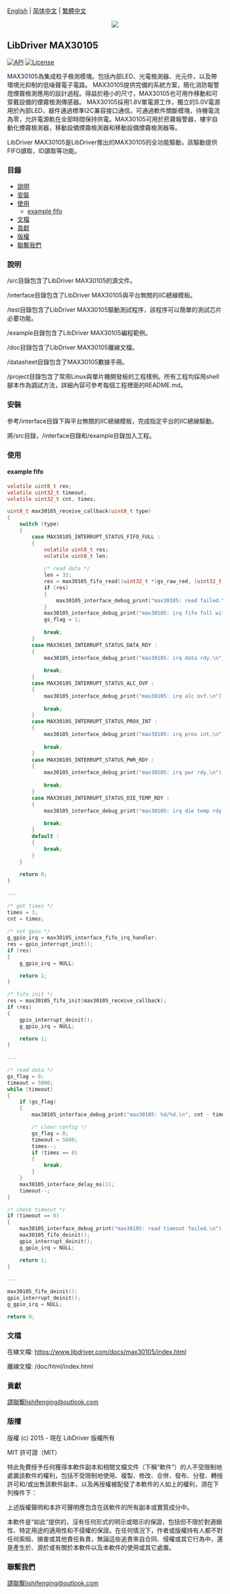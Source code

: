 [English](/README.md) | [ 简体中文](/README_zh-Hans.md) | [繁體中文](/README_zh-Hant.md)

<div align=center>
<img src="/doc/image/logo.png"/>
</div>

## LibDriver MAX30105

[![API](https://img.shields.io/badge/api-reference-blue)](https://www.libdriver.com/docs/max30105/index.html) [![License](https://img.shields.io/badge/license-MIT-brightgreen.svg)](/LICENSE)

MAX30105為集成粒子檢測模塊。包括內部LED、光電檢測器、光元件，以及帶環境光抑制的低噪聲電子電路。 MAX30105提供完備的系統方案，簡化消防報警燈煙霧檢測應用的設計過程。得益於極小的尺寸，MAX30105也可用作移動和可穿戴設備的煙霧檢測傳感器。 MAX30105採用1.8V單電源工作，獨立的5.0V電源用於內部LED，器件通過標準I2C兼容接口通信。可通過軟件關斷模塊，待機電流為零，允許電源軌在全部時間保持供電。MAX30105可用於菸霧報警器，樓宇自動化煙霧檢測器，移動設備煙霧檢測器和移動設備煙霧檢測器等。

LibDriver MAX30105是LibDriver推出的MAX30105的全功能驅動，該驅動提供FIFO讀取，ID讀取等功能。

### 目錄

  - [說明](#說明)
  - [安裝](#安裝)
  - [使用](#使用)
    - [example fifo](#example-fifo)
  - [文檔](#文檔)
  - [貢獻](#貢獻)
  - [版權](#版權)
  - [聯繫我們](#聯繫我們)

### 說明

/src目錄包含了LibDriver MAX30105的源文件。

/interface目錄包含了LibDriver MAX30105與平台無關的IIC總線模板。

/test目錄包含了LibDriver MAX30105驅動測試程序，該程序可以簡單的測試芯片必要功能。

/example目錄包含了LibDriver MAX30105編程範例。

/doc目錄包含了LibDriver MAX30105離線文檔。

/datasheet目錄包含了MAX30105數據手冊。

/project目錄包含了常用Linux與單片機開發板的工程樣例。所有工程均採用shell腳本作為調試方法，詳細內容可參考每個工程裡面的README.md。

### 安裝

參考/interface目錄下與平台無關的IIC總線模板，完成指定平台的IIC總線驅動。

將/src目錄，/interface目錄和/example目錄加入工程。

### 使用

#### example fifo

```C
volatile uint8_t res;
volatile uint32_t timeout;
volatile uint32_t cnt, times;

uint8_t max30105_receive_callback(uint8_t type)
{
    switch (type)
    {
        case MAX30105_INTERRUPT_STATUS_FIFO_FULL :
        {
            volatile uint8_t res;
            volatile uint8_t len;
            
            /* read data */
            len = 32;
            res = max30105_fifo_read((uint32_t *)gs_raw_red, (uint32_t *)gs_raw_ir, (uint32_t *)gs_raw_green, (uint8_t *)&len);
            if (res)
            {
                max30105_interface_debug_print("max30105: read failed.\n");
            }
            max30105_interface_debug_print("max30105: irq fifo full with %d.\n", len);
            gs_flag = 1;
            
            break;
        }
        case MAX30105_INTERRUPT_STATUS_DATA_RDY :
        {
            max30105_interface_debug_print("max30105: irq data rdy.\n");
            
            break;
        }
        case MAX30105_INTERRUPT_STATUS_ALC_OVF :
        {
            max30105_interface_debug_print("max30105: irq alc ovf.\n");
            
            break;
        }
        case MAX30105_INTERRUPT_STATUS_PROX_INT :
        {
            max30105_interface_debug_print("max30105: irq prox int.\n");
            
            break;
        }
        case MAX30105_INTERRUPT_STATUS_PWR_RDY :
        {
            max30105_interface_debug_print("max30105: irq pwr rdy.\n");
            
            break;
        }
        case MAX30105_INTERRUPT_STATUS_DIE_TEMP_RDY :
        {
            max30105_interface_debug_print("max30105: irq die temp rdy.\n");
            
            break;
        }
        default :
        {
            break;
        }
    }
    
    return 0;
}

...
    
/* get times */
times = 3;
cnt = times;
                
/* set gpio */
g_gpio_irq = max30105_interface_fifo_irq_handler;
res = gpio_interrupt_init();
if (res)
{
    g_gpio_irq = NULL;

    return 1;
}

/* fifo init */
res = max30105_fifo_init(max30105_receive_callback);
if (res)
{
    gpio_interrupt_deinit();
    g_gpio_irq = NULL;

    return 1;
}

...
    
/* read data */
gs_flag = 0;
timeout = 5000;
while (timeout)
{
    if (gs_flag)
    {
        max30105_interface_debug_print("max30105: %d/%d.\n", cnt - times + 1, cnt);

        /* clear config */
        gs_flag = 0;
        timeout = 5000;
        times--;
        if (times == 0)
        {
            break;
        }
    }
    max30105_interface_delay_ms(1);
    timeout--;
}

/* check timeout */
if (timeout == 0)
{
    max30105_interface_debug_print("max30105: read timeout failed.\n");
    max30105_fifo_deinit();
    gpio_interrupt_deinit();
    g_gpio_irq = NULL;

    return 1;
}

...
    
max30105_fifo_deinit();
gpio_interrupt_deinit();
g_gpio_irq = NULL;

return 0;
```

### 文檔

在線文檔: https://www.libdriver.com/docs/max30105/index.html

離線文檔: /doc/html/index.html

### 貢獻

請聯繫lishifenging@outlook.com

### 版權

版權 (c) 2015 - 現在 LibDriver 版權所有

MIT 許可證（MIT）

特此免費授予任何獲得本軟件副本和相關文檔文件（下稱“軟件”）的人不受限制地處置該軟件的權利，包括不受限制地使用、複製、修改、合併、發布、分發、轉授許可和/或出售該軟件副本，以及再授權被配發了本軟件的人如上的權利，須在下列條件下：

上述版權聲明和本許可聲明應包含在該軟件的所有副本或實質成分中。

本軟件是“如此”提供的，沒有任何形式的明示或暗示的保證，包括但不限於對適銷性、特定用途的適用性和不侵權的保證。在任何情況下，作者或版權持有人都不對任何索賠、損害或其他責任負責，無論這些追責來自合同、侵權或其它行為中，還是產生於、源於或有關於本軟件以及本軟件的使用或其它處置。

### 聯繫我們

請聯繫lishifenging@outlook.com